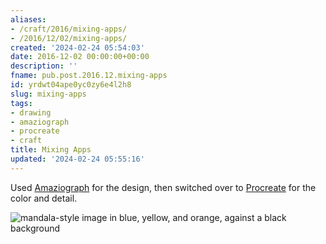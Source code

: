 ```yaml
---
aliases:
- /craft/2016/mixing-apps/
- /2016/12/02/mixing-apps/
created: '2024-02-24 05:54:03'
date: 2016-12-02 00:00:00+00:00
description: ''
fname: pub.post.2016.12.mixing-apps
id: yrdwt04ape0yc0zy6e4l2h8
slug: mixing-apps
tags:
- drawing
- amaziograph
- procreate
- craft
title: Mixing Apps
updated: '2024-02-24 05:55:16'
---
```


Used [Amaziograph](http://amaziograph.com/) for the design, then switched over to [Procreate](http://procreate.si/) for the color and detail.

![mandala-style image in blue, yellow, and orange, against a black background](assets/img/2016/cover-2016-12-02.jpg)